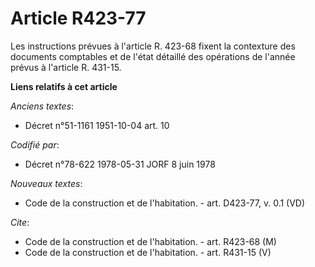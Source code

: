 # Article R423-77

Les instructions prévues à l'article R. 423-68 fixent la contexture des documents comptables et de l'état détaillé des
opérations de l'année prévus à l'article R. 431-15.

**Liens relatifs à cet article**

_Anciens textes_:

  - Décret n°51-1161 1951-10-04 art. 10

_Codifié par_:

  - Décret n°78-622 1978-05-31 JORF 8 juin 1978

_Nouveaux textes_:

  - Code de la construction et de l'habitation. - art. D423-77, v. 0.1 (VD)

_Cite_:

  - Code de la construction et de l'habitation. - art. R423-68 (M)
  - Code de la construction et de l'habitation. - art. R431-15 (V)
